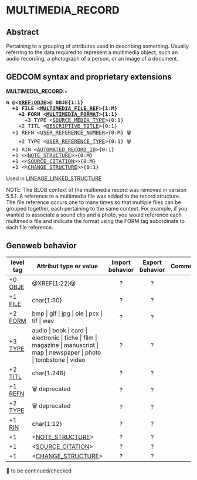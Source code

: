 ﻿<!-- licence GPL V2, cf https://github.com/TitiFix/geneweb -->
# MULTIMEDIA_RECORD
## Abstract
Pertaining to a grouping of attributes used in describing something.  Usually referring to the data required to represent a multimedia object, such an audio recording, a photograph of a person, or an image of a document.


## GEDCOM syntax and proprietary extensions

**MULTIMEDIA_RECORD**:=
<pre>
<b>n @&lt;<a href=Ged.XREF_OBJE.md>XREF:OBJE</a>&gt;@ OBJE{1:1}</b>
<b>  +1 FILE &lt;<a href=Ged.MULTIMEDIA_FILE_REF.md>MULTIMEDIA_FILE_REF</a>&gt;{1:M}</b>
<b>    +2 FORM &lt;<a href=Ged.MULTIMEDIA_FORMAT.md>MULTIMEDIA_FORMAT</a>&gt;{1:1}</b>
      +3 TYPE &lt;<a href=Ged.SOURCE_MEDIA_TYPE.md>SOURCE_MEDIA_TYPE</a>&gt;{0:1}
    +2 TITL &lt;<a href=Ged.DESCRIPTIVE_TITLE.md>DESCRIPTIVE_TITLE</a>&gt;{0:1}
  +1 REFN &lt;<a href=Ged.USER_REFERENCE_NUMBER.md>USER_REFERENCE_NUMBER</a>&gt;{0:M} &#x1F5D1;
    +2 TYPE &lt;<a href=Ged.USER_REFERENCE_TYPE.md>USER_REFERENCE_TYPE</a>&gt;{0:1} &#x1F5D1;
  +1 RIN &lt;<a href=Ged.AUTOMATED_RECORD_ID.md>AUTOMATED_RECORD_ID</a>&gt;{0:1}
  +1 &lt;&lt;<a href=Ged.NOTE_STRUCTURE.md>NOTE_STRUCTURE</a>&gt;&gt;{0:M}
  +1 &lt;&lt;<a href=Ged.SOURCE_CITATION.md>SOURCE_CITATION</a>&gt;&gt;{0:M}
  +1 &lt;&lt;<a href=Ged.CHANGE_STRUCTURE.md>CHANGE_STRUCTURE</a>&gt;&gt;{0:1}
</pre>
Used in <a href=Ged.LINEAGE_LINKED_STRUCTURE.md>LINEAGE_LINKED_STRUCTURE</a><br />


NOTE: The BLOB context of the multimedia record was removed in version 5.5.1. A reference to a multimedia
file was added to the record structure.  The file reference occurs one to many times so that multiple files
can be grouped together, each pertaining to the same context. For example, if you wanted to associate a
sound clip and a photo, you would reference each multimedia file and indicate the format using the
FORM tag subordinate to each file reference.

## Geneweb behavior



level tag  | Attribut type or value | Import behavior | Export behavior  | Comment 
---------- | ------------- | :---------------: | :-----------------:| -----------
+0 <a href=Ged.GLOSSARY.md#obje>OBJE</a> | @XREF{1:22}@ | ? | ? | 
+1 <a href=Ged.GLOSSARY.md#file>FILE</a> | char{1:30} | ? | ? | 
+2 <a href=Ged.GLOSSARY.md#form>FORM</a> |  bmp \| gif \| jpg \| ole \| pcx \| tif \| wav  | ? | ? | 
+3 <a href=Ged.GLOSSARY.md#type>TYPE</a> |  audio \| book \| card \| electronic \| fiche \| film \| magazine \| manuscript \| map \| newspaper \| photo \| tombstone \| video  | ? | ? | 
+2 <a href=Ged.GLOSSARY.md#titl>TITL</a> | char{1:248} | ? | ? | 
+1 <a href=Ged.GLOSSARY.md#refn>REFN</a> | 🗑 deprecated | ? | ? | 
+2 <a href=Ged.GLOSSARY.md#type>TYPE</a> | 🗑 deprecated | ? | ? | 
+1 <a href=Ged.GLOSSARY.md#rin>RIN</a> | char{1:12} | ? | ? | 
+1  | &lt;<a href=Ged.NOTE_STRUCTURE.md>NOTE_STRUCTURE</a>&gt; | ? | ? | 
+1  | &lt;<a href=Ged.SOURCE_CITATION.md>SOURCE_CITATION</a>&gt; | ? | ? | 
+1  | &lt;<a href=Ged.CHANGE_STRUCTURE.md>CHANGE_STRUCTURE</a>&gt; | ? | ? | 

🚧 to be continued/checked

